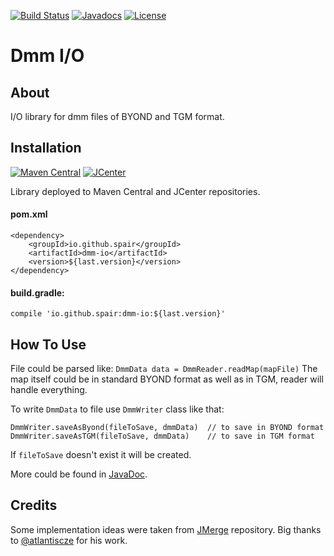 [![Build Status](https://travis-ci.org/SpaiR/dmm-io.svg?branch=master)](https://travis-ci.org/SpaiR/dmm-io)
[![Javadocs](https://www.javadoc.io/badge/io.github.spair/dmm-io.svg)](https://www.javadoc.io/doc/io.github.spair/dmm-io)
[![License](http://img.shields.io/badge/license-MIT-blue.svg)](http://www.opensource.org/licenses/MIT)

# Dmm I/O

## About

I/O library for dmm files of BYOND and TGM format.

## Installation
[![Maven Central](https://img.shields.io/maven-central/v/io.github.spair/dmm-io.svg?style=flat)](https://search.maven.org/search?q=a:dmm-io%20g:io.github.spair)
[![JCenter](https://img.shields.io/bintray/v/spair/io.github.spair/dmm-io.svg?label=jcenter)](https://bintray.com/spair/io.github.spair/dmm-io/_latestVersion)

Library deployed to Maven Central and JCenter repositories.

#### pom.xml
```
<dependency>
    <groupId>io.github.spair</groupId>
    <artifactId>dmm-io</artifactId>
    <version>${last.version}</version>
</dependency>
```

#### build.gradle:
```
compile 'io.github.spair:dmm-io:${last.version}'
```

## How To Use

File could be parsed like: `DmmData data = DmmReader.readMap(mapFile)`
The map itself could be in standard BYOND format as well as in TGM, reader will handle everything.

To write `DmmData` to file use `DmmWriter` class like that:
```
DmmWriter.saveAsByond(fileToSave, dmmData)  // to save in BYOND format
DmmWriter.saveAsTGM(fileToSave, dmmData)    // to save in TGM format
```
If `fileToSave` doesn't exist it will be created.

More could be found in [JavaDoc](https://www.javadoc.io/doc/io.github.spair/dmm-io).

## Credits

Some implementation ideas were taken from [JMerge](https://github.com/Baystation12/JMerge) repository. Big thanks to [@atlantiscze](https://github.com/atlantiscze) for his work.